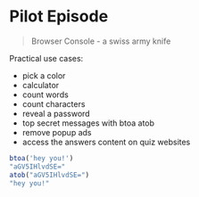 # Pilot Episode

> Browser Console - a swiss army knife

Practical use cases:

- pick a color
- calculator
- count words
- count characters
- reveal a password
- top secret messages with btoa atob
- remove popup ads
- access the answers content on quiz websites

```javascript
btoa('hey you!')
"aGV5IHlvdSE="
atob("aGV5IHlvdSE=")
"hey you!"
```









